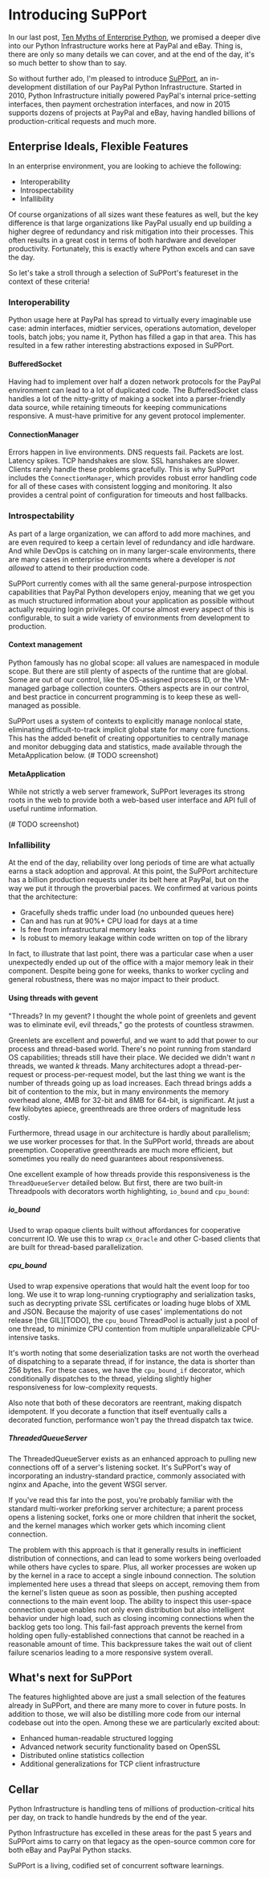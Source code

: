 # Introducing SuPPort

In our last post, [Ten Myths of Enterprise Python][ten_myths], we promised a deeper
dive into our Python Infrastructure works here at PayPal and
eBay. Thing is, there are only so many details we can cover, and at
the end of the day, it's so much better to show than to say.

So without further ado, I'm pleased to introduce
[SuPPort][support_github], an in-development distillation of our
PayPal Python Infrastructure. Started in 2010, Python Infrastructure
initially powered PayPal's internal price-setting interfaces, then
payment orchestration interfaces, and now in 2015 supports dozens of
projects at PayPal and eBay, having handled billions of
production-critical requests and much more.

[ten_myths]: https://www.paypal-engineering.com/2014/12/10/10-myths-of-enterprise-python/
[support_github]: https://github.com/paypal/support

## Enterprise Ideals, Flexible Features

In an enterprise environment, you are looking to achieve the
following:

  * Interoperability
  * Introspectability
  * Infallibility

Of course organizations of all sizes want these features as well, but
the key difference is that large organizations like PayPal usually end
up building a higher degree of redundancy and risk mitigation into
their processes. This often results in a great cost in terms of both
hardware and developer productivity. Fortunately, this is exactly
where Python excels and can save the day.

So let's take a stroll through a selection of SuPPort's featureset in
the context of these criteria!

### Interoperability

Python usage here at PayPal has spread to virtually every imaginable
use case: admin interfaces, midtier services, operations automation,
developer tools, batch jobs; you name it, Python has filled a gap in
that area. This has resulted in a few rather interesting abstractions
exposed in SuPPort.

#### BufferedSocket

Having had to implement over half a dozen network protocols for the
PayPal environment can lead to a lot of duplicated code. The
BufferedSocket class handles a lot of the nitty-gritty of making a
socket into a parser-friendly data source, while retaining timeouts
for keeping communications responsive. A must-have primitive for any
gevent protocol implementer.

#### ConnectionManager

Errors happen in live environments. DNS requests fail. Packets are
lost. Latency spikes. TCP handshakes are slow. SSL hanshakes are
slower. Clients rarely handle these problems gracefully. This is why
SuPPort includes the `ConnectionManager`, which provides robust error
handling code for all of these cases with consistent logging and
monitoring. It also provides a central point of configuration for
timeouts and host fallbacks.

### Introspectability

As part of a large organization, we can afford to add more machines,
and are even required to keep a certain level of redundancy and idle
hardware. And while DevOps is catching on in many larger-scale
environments, there are many cases in enterprise environments where a
developer is *not allowed* to attend to their production code.

SuPPort currently comes with all the same general-purpose
introspection capabilities that PayPal Python developers enjoy,
meaning that we get you as much structured information about your
application as possible without actually requiring login
privileges. Of course almost every aspect of this is configurable, to
suit a wide variety of environments from development to production.

#### Context management

Python famously has no global scope: all values are namespaced in
module scope. But there are still plenty of aspects of the runtime
that are global. Some are out of our control, like the OS-assigned
process ID, or the VM-managed garbage collection counters. Others
aspects are in our control, and best practice in concurrent
programming is to keep these as well-managed as possible.

SuPPort uses a system of contexts to explicitly manage nonlocal state,
eliminating difficult-to-track implicit global state for many core
functions. This has the added benefit of creating opportunities to
centrally manage and monitor debugging data and statistics, made
available through the MetaApplication below. (# TODO screenshot)

#### MetaApplication

While not strictly a web server framework, SuPPort leverages its
strong roots in the web to provide both a web-based user interface and
API full of useful runtime information.

(# TODO screenshot)

### Infallibility

At the end of the day, reliability over long periods of time are what
actually earns a stack adoption and approval. At this point, the
SuPPort architecture has a billion production requests under its belt
here at PayPal, but on the way we put it through the proverbial
paces. We confirmed at various points that the architecture:

* Gracefully sheds traffic under load (no unbounded queues here)
* Can and has run at 90%+ CPU load for days at a time
* Is free from infrastructural memory leaks
* Is robust to memory leakage within code written on top of the library

In fact, to illustrate that last point, there was a particular case
when a user unexpectedly ended up out of the office with a major
memory leak in their component. Despite being gone for weeks, thanks
to worker cycling and general robustness, there was no major impact to
their product.

#### Using threads with gevent

"Threads? In my gevent? I thought the whole point of greenlets and
gevent was to eliminate evil, evil threads," go the protests of
countless strawmen.

Greenlets are excellent and powerful, and we want to add that power to
our process and thread-based world. There's no point running from
standard OS capabilities; threads still have their place. We decided
we didn't want *n* threads, we wanted *k* threads. Many architectures
adopt a thread-per-request or process-per-request model, but the last
thing we want is the number of threads going up as load
increases. Each thread brings adds a bit of contention to the mix, but
in many environments the memory overhead alone, 4MB for 32-bit and 8MB
for 64-bit, is significant. At just a few kilobytes apiece,
greenthreads are three orders of magnitude less costly.

Furthermore, thread usage in our architecture is hardly about
parallelism; we use worker processes for that. In the SuPPort world,
threads are about preemption. Cooperative greenthreads are much more
efficient, but sometimes you really do need guarantees about
responsiveness.

One excellent example of how threads provide this responsiveness is
the `ThreadQueueServer` detailed below. But first, there are two
built-in Threadpools with decorators worth highlighting, `io_bound` and
`cpu_bound`:

##### io_bound

Used to wrap opaque clients built without affordances for cooperative
concurrent IO. We use this to wrap `cx_Oracle` and other C-based
clients that are built for thread-based parallelization.

##### cpu_bound

Used to wrap expensive operations that would halt the event loop for
too long. We use it to wrap long-running cryptiography and
serialization tasks, such as decrypting private SSL certificates or
loading huge blobs of XML and JSON. Because the majority of use cases'
implementations do not release [the GIL][TODO], the `cpu_bound`
ThreadPool is actually just a pool of one thread, to minimize CPU
contention from multiple unparallelizable CPU-intensive tasks.

It's worth noting that some deserialization tasks are not worth the overhead
of dispatching to a separate thread, if for instance, the data is
shorter than 256 bytes. For these cases, we have the `cpu_bound_if`
decorator, which conditionally dispatches to the thread, yielding
slightly higher responsiveness for low-complexity requests.

Also note that both of these decorators are reentrant, making dispatch
idempotent. If you decorate a function that itself eventually calls a
decorated function, performance won't pay the thread dispatch tax
twice.

##### ThreadedQueueServer

The ThreadedQueueServer exists as an enhanced approach to pulling new
connections off of a server's listening socket. It's SuPPort's way of
incorporating an industry-standard practice, commonly associated with
nginx and Apache, into the gevent WSGI server.

If you've read this far into the post, you're probably familiar with
the standard multi-worker preforking server architecture; a parent
process opens a listening socket, forks one or more children that
inherit the socket, and the kernel manages which worker gets which
incoming client connection.

The problem with this approach is that it generally results in
inefficient distribution of connections, and can lead to some workers
being overloaded while others have cycles to spare. Plus, all worker
processes are woken up by the kernel in a race to accept a single
inbound connection. The solution implemented here uses a thread that
sleeps on accept, removing them from the kernel's listen queue as soon
as possible, then pushing accepted connections to the main event
loop. The ability to inspect this user-space connection queue enables
not only even distribution but also intelligent behavior under high
load, such as closing incoming connections when the backlog gets too
long. This fail-fast approach prevents the kernel from holding open
fully-established connections that cannot be reached in a reasonable
amount of time. This backpressure takes the wait out of client failure
scenarios leading to a more responsive system overall.

## What's next for SuPPort

The features highlighted above are just a small selection of the
features already in SuPPort, and there are many more to cover in
future posts. In addition to those, we will also be distilling more
code from our internal codebase out into the open. Among these we are
particularly excited about:

* Enhanced human-readable structured logging
* Advanced network security functionality based on OpenSSL
* Distributed online statistics collection
* Additional generalizations for TCP client infrastructure

## Cellar

Python Infrastructure is handling tens of millions of
production-critical hits per day, on track to handle hundreds by the
end of the year.

Python Infrastructure has excelled in these areas for the past 5 years
and SuPPort aims to carry on that legacy as the open-source common
core for both eBay and PayPal Python stacks.

SuPPort is a living, codified set of concurrent software learnings.
